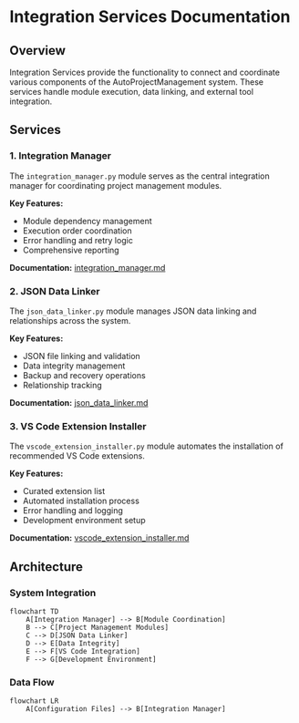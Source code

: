 # Integration Services Documentation

## Overview
Integration Services provide the functionality to connect and coordinate various components of the AutoProjectManagement system. These services handle module execution, data linking, and external tool integration.

## Services
### 1. Integration Manager
The `integration_manager.py` module serves as the central integration manager for coordinating project management modules.

**Key Features:**
- Module dependency management
- Execution order coordination
- Error handling and retry logic
- Comprehensive reporting

**Documentation:** [integration_manager.md](./integration_manager.md)

### 2. JSON Data Linker
The `json_data_linker.py` module manages JSON data linking and relationships across the system.

**Key Features:**
- JSON file linking and validation
- Data integrity management
- Backup and recovery operations
- Relationship tracking

**Documentation:** [json_data_linker.md](./json_data_linker.md)

### 3. VS Code Extension Installer
The `vscode_extension_installer.py` module automates the installation of recommended VS Code extensions.

**Key Features:**
- Curated extension list
- Automated installation process
- Error handling and logging
- Development environment setup

**Documentation:** [vscode_extension_installer.md](./vscode_extension_installer.md)

## Architecture
### System Integration
```mermaid
flowchart TD
    A[Integration Manager] --> B[Module Coordination]
    B --> C[Project Management Modules]
    C --> D[JSON Data Linker]
    D --> E[Data Integrity]
    E --> F[VS Code Integration]
    F --> G[Development Environment]
```

### Data Flow
```mermaid
flowchart LR
    A[Configuration Files] --> B[Integration Manager]
